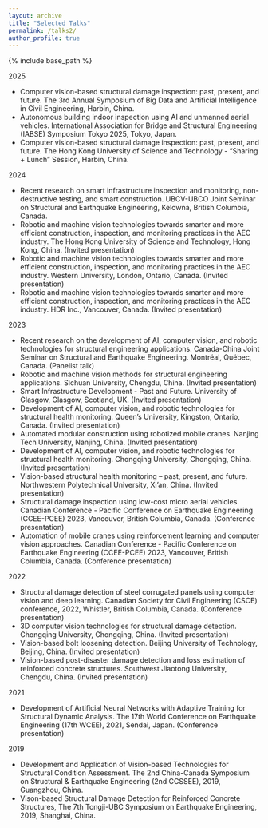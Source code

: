```yaml
---
layout: archive
title: "Selected Talks"
permalink: /talks2/
author_profile: true
---
```


{% include base_path %}

2025
* Computer vision-based structural damage inspection: past, present, and future. The 3rd Annual Symposium of Big Data and Artificial Intelligence in Civil Engineering, Harbin, China.
* Autonomous building indoor inspection using AI and unmanned aerial vehicles. International Association for Bridge and Structural Engineering (IABSE) Symposium Tokyo 2025, Tokyo, Japan.
* Computer vision-based structural damage inspection: past, present, and future. The Hong Kong University of Science and Technology - “Sharing + Lunch” Session, Harbin, China.

2024
* Recent research on smart infrastructure inspection and monitoring, non-destructive testing, and smart construction. UBCV-UBCO Joint Seminar on Structural and Earthquake Engineering, Kelowna, British Columbia, Canada.
* Robotic and machine vision technologies towards smarter and more efficient construction, inspection, and monitoring practices in the AEC industry. The Hong Kong University of Science and Technology, Hong Kong, China. (Invited presentation)
* Robotic and machine vision technologies towards smarter and more efficient construction, inspection, and monitoring practices in the AEC industry. Western University, London, Ontario, Canada. (Invited presentation)
* Robotic and machine vision technologies towards smarter and more efficient construction, inspection, and monitoring practices in the AEC industry. HDR Inc., Vancouver, Canada. (Invited presentation)

2023
* Recent research on the development of AI, computer vision, and robotic technologies for structural engineering applications. Canada-China Joint Seminar on Structural and Earthquake Engineering. Montréal, Québec, Canada. (Panelist talk)
* Robotic and machine vision methods for structural engineering applications. Sichuan University, Chengdu, China. (Invited presentation)
* Smart Infrastructure Development - Past and Future. University of Glasgow, Glasgow, Scotland, UK. (Invited presentation)
* Development of AI, computer vision, and robotic technologies for structural health monitoring. Queen’s University, Kingston, Ontario, Canada. (Invited presentation)
* Automated modular construction using robotized mobile cranes. Nanjing Tech University, Nanjing, China. (Invited presentation)
* Development of AI, computer vision, and robotic technologies for structural health monitoring. Chongqing University, Chongqing, China. (Invited presentation)
* Vision-based structural health monitoring – past, present, and future. Northwestern Polytechnical University, Xi’an, China. (Invited presentation)
* Structural damage inspection using low-cost micro aerial vehicles. Canadian Conference - Pacific Conference on Earthquake Engineering (CCEE-PCEE) 2023, Vancouver, British Columbia, Canada. (Conference presentation)
* Automation of mobile cranes using reinforcement learning and computer vision approaches. Canadian Conference - Pacific Conference on Earthquake Engineering (CCEE-PCEE) 2023, Vancouver, British Columbia, Canada. (Conference presentation)


2022
* Structural damage detection of steel corrugated panels using computer vision and deep learning. Canadian Society for Civil Engineering (CSCE) conference, 2022, Whistler, British Columbia, Canada. (Conference presentation)
* 3D computer vision technologies for structural damage detection. Chongqing University, Chongqing, China. (Invited presentation)
* Vision-based bolt loosening detection. Beijing University of Technology, Beijing, China. (Invited presentation)
* Vision-based post-disaster damage detection and loss estimation of reinforced concrete structures. Southwest Jiaotong University, Chengdu, China. (Invited presentation)

2021
* Development of Artificial Neural Networks with Adaptive Training for Structural Dynamic Analysis. The 17th World Conference on Earthquake Engineering (17th WCEE), 2021, Sendai, Japan. (Conference presentation)

2019
* Development and Application of Vision-based Technologies for Structural Condition Assessment. The 2nd China-Canada Symposium on Structural & Earthquake Engineering (2nd CCSSEE), 2019, Guangzhou, China.
* Vison-based Structural Damage Detection for Reinforced Concrete Structures, The 7th Tongji-UBC Symposium on Earthquake Engineering, 2019, Shanghai, China.


